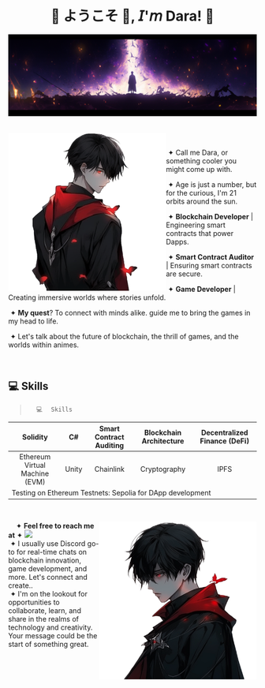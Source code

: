  <h1 align="center">💠 ようこそ 👋, 𝘐'𝘮 Dara! 💠</h1>

<div align="center">
  <img  src=assets/header.png />
 
</div>
<br>

<div>
 <div>
  <img width="320" height="320" src="assets/firstcharacter.png" align="left">
    <p align="right"/>

   &nbsp;
   
   &nbsp;&#10022; Call me Dara, or something cooler you might come up with.

   &nbsp;&#10022; Age is just a number, but for the curious, I'm 21 orbits around the sun.

   &nbsp;&#10022; **Blockchain Developer** | Engineering smart contracts that power Dapps.

   &nbsp;&#10022; **Smart Contract Auditor** | Ensuring smart contracts are secure.

   &nbsp;&#10022; **Game Developer** | Creating immersive worlds where stories unfold.

   &nbsp;&#10022; **My quest**? To connect with minds alike. guide me to bring the games in my head to life.

   &nbsp;&#10022; Let's talk about the future of blockchain, the thrill of games, and the worlds within animes.
   
   
    
   </div>
  </div>
  
  <br clear="all"/>
 
## 💻 Skills

> <code>⠀⠀💻⠀⠀Skills⠀⠀</code>

<div align="center">

<table>
<thead>
<tr>
<th>Solidity</th>
<th>C#</th>
<th>Smart Contract Auditing</th>
<th>Blockchain Architecture</th>
<th>Decentralized Finance (DeFi)</th>
</tr>
</thead>
<tbody>
<tr>
<td align="center">Ethereum Virtual Machine (EVM)</td>
<td>Unity</td>
<td align="center">Chainlink</td>
<td align="center">Cryptography</td>
<td align="center">IPFS</td>
</tr>
<tr>
<td colspan="5">Testing on Ethereum Testnets: Sepolia for DApp development</td>
</tr>
</tbody>
</table>

</div>
<br clear="all"/>
<div>
 <div>
  <img width="320" height="320" src="assets/sui.png" align="right">
  <p align="left">
   &nbsp;
   &nbsp;
   <span>&#10022; <strong>Feel free to reach me at</strong> &#10022;</span>
   <a href="https://discord.com/users/656542704309764162" target="_blank">
     <img src="https://img.shields.io/badge/discord-%237289DA.svg?&style=for-the-badge&logo=discord&logoColor=white" />
   </a>
   <br>&nbsp;&#10022; I usually use Discord go-to for real-time chats on blockchain innovation, game development, and more. Let's connect and create..
   <br>&nbsp;&#10022; I'm on the lookout for opportunities to collaborate, learn, and share in the realms of technology and creativity. Your message could be the start of something great.
  </p>
 </div>
</div>






